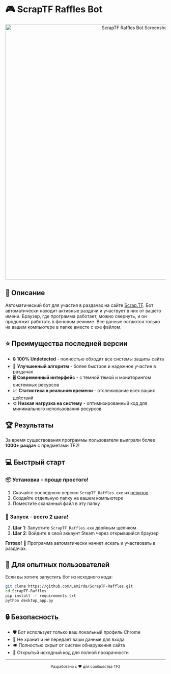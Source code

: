 # 🎮 ScrapTF Raffles Bot

<div align="center">

<img src="https://github.com/user-attachments/assets/47af9449-9afe-45e5-9459-c7b111681c7c" alt="ScrapTF Raffles Bot Screenshot" width="800"/>

</div>

## 📝 Описание

Автоматический бот для участия в раздачах на сайте [Scrap.TF](https://scrap.tf). Бот автоматически находит активные раздачи и участвует в них от вашего имени. Браузер, где программа работает, можно свернуть, и он продолжит работать в фоновом режиме. Все данные остаются только на вашем компьютере в папке вместе с exe файлом.

## ⭐️ Преимущества последней версии

- 🔒 **100% Undetected** - полностью обходит все системы защиты сайта
- 🚀 **Улучшенный алгоритм** - более быстрое и надежное участие в раздачах
- 🖥 **Современный интерфейс** - с темной темой и мониторингом системных ресурсов
- 📈 **Статистика в реальном времени** - отслеживание всех ваших действий
- ⚙️ **Низкая нагрузка на систему** - оптимизированный код для минимального использования ресурсов

## 🏆 Результаты

За время существования программы пользователи выиграли более **1000+ раздач** с предметами TF2!

## 💻 Быстрый старт

### 📦 Установка - проще простого!

1. Скачайте последнюю версию `ScrapTF_Raffles.exe` из [релизов](https://github.com/Lemirda/ScrapTF-Raffles/releases)
2. Создайте отдельную папку на вашем компьютере
3. Поместите скачанный файл в эту папку

### 🚀 Запуск - всего 2 шага!

2. **Шаг 1**: Запустите `ScrapTF_Raffles.exe` двойным щелчком
3. **Шаг 2**: Войдите в свой аккаунт Steam через открывшийся браузер

**Готово!** 🎉 Программа автоматически начнет искать и участвовать в раздачах.

## 🔧 Для опытных пользователей

Если вы хотите запустить бот из исходного кода:

```bash
git clone https://github.com/Lemirda/ScrapTF-Raffles.git
cd ScrapTF-Raffles
pip install -r requirements.txt
python desktop_app.py
```

## 🔒 Безопасность

- 🛡️ Бот использует только ваш локальный профиль Chrome
- 🔐 Не хранит и не передает ваши данные для входа
- 👁️ Полностью скрыт от систем обнаружения сайта
- 📜 Открытый исходный код для полной прозрачности

---

<div align="center">
  <sub>Разработано с ❤️ для сообщества TF2</sub>
</div>
